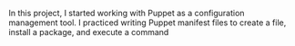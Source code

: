 In this project, I started working with Puppet as a configuration management tool. I practiced writing Puppet manifest files to create a file, install a package, and execute a command
